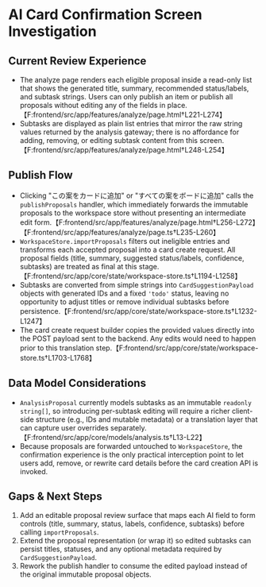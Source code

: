 # AI Card Confirmation Screen Investigation

## Current Review Experience

- The analyze page renders each eligible proposal inside a read-only list that shows the generated title, summary, recommended status/labels, and subtask strings. Users can only publish an item or publish all proposals without editing any of the fields in place.【F:frontend/src/app/features/analyze/page.html†L221-L274】
- Subtasks are displayed as plain list entries that mirror the raw string values returned by the analysis gateway; there is no affordance for adding, removing, or editing subtask content from this screen.【F:frontend/src/app/features/analyze/page.html†L248-L254】

## Publish Flow

- Clicking "この案をカードに追加" or "すべての案をボードに追加" calls the `publishProposals` handler, which immediately forwards the immutable proposals to the workspace store without presenting an intermediate edit form.【F:frontend/src/app/features/analyze/page.html†L256-L272】【F:frontend/src/app/features/analyze/page.ts†L235-L260】
- `WorkspaceStore.importProposals` filters out ineligible entries and transforms each accepted proposal into a card create request. All proposal fields (title, summary, suggested status/labels, confidence, subtasks) are treated as final at this stage.【F:frontend/src/app/core/state/workspace-store.ts†L1194-L1258】
- Subtasks are converted from simple strings into `CardSuggestionPayload` objects with generated IDs and a fixed `'todo'` status, leaving no opportunity to adjust titles or remove individual subtasks before persistence.【F:frontend/src/app/core/state/workspace-store.ts†L1232-L1247】
- The card create request builder copies the provided values directly into the POST payload sent to the backend. Any edits would need to happen prior to this translation step.【F:frontend/src/app/core/state/workspace-store.ts†L1703-L1768】

## Data Model Considerations

- `AnalysisProposal` currently models subtasks as an immutable `readonly string[]`, so introducing per-subtask editing will require a richer client-side structure (e.g., IDs and mutable metadata) or a translation layer that can capture user overrides separately.【F:frontend/src/app/core/models/analysis.ts†L13-L22】
- Because proposals are forwarded untouched to `WorkspaceStore`, the confirmation experience is the only practical interception point to let users add, remove, or rewrite card details before the card creation API is invoked.

## Gaps & Next Steps

1. Add an editable proposal review surface that maps each AI field to form controls (title, summary, status, labels, confidence, subtasks) before calling `importProposals`.
2. Extend the proposal representation (or wrap it) so edited subtasks can persist titles, statuses, and any optional metadata required by `CardSuggestionPayload`.
3. Rework the publish handler to consume the edited payload instead of the original immutable proposal objects.
